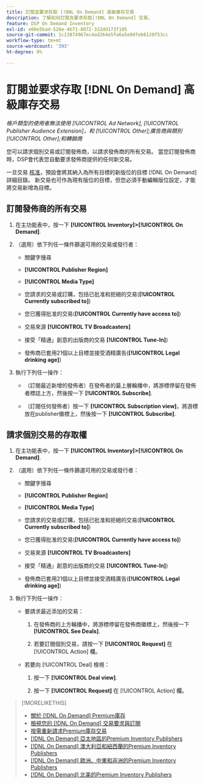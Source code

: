 ```yaml
---
title: 訂閱並要求存取 [!DNL On Demand] 高級庫存交易
description: 了解如何訂閱及要求存取[!DNL On Demand] 交易。
feature: DSP On Demand Inventory
exl-id: e66e5bad-526e-4b71-8072-332dd173f105
source-git-commit: 1c13874967ec4ad264e5fa6a5e0dfeb6120f53cc
workflow-type: tm+mt
source-wordcount: '393'
ht-degree: 0%

---
```


# 訂閱並要求存取 [!DNL On Demand] 高級庫存交易

*帳戶類型的使用者無法使用 [!UICONTROL Ad Network], [!UICONTROL Publisher Audience Extension]，和 [!UICONTROL Other];廣告商與類別 [!UICONTROL Other];和轉銷商*

您可以請求個別交易或訂閱發佈商，以請求發佈商的所有交易。 當您訂閱發佈商時，DSP會代表您自動要求發佈商提供的任何新交易。

一旦交易 [核准](/help/dsp/inventory/on-demand-inventory-view-status.md)，預設會將其納入為所有目標的新版位的目標 [!DNL On Demand] 詳細目錄。 新交易也可作為現有版位的目標，但您必須手動編輯版位設定，才能將交易新增為目標。

## 訂閱發佈商的所有交易

1. 在主功能表中，按一下 **[!UICONTROL Inventory]>[!UICONTROL On Demand]**.

1. （選用）依下列任一條件篩選可用的交易或發行者：

   * 關鍵字搜尋

   * **[!UICONTROL Publisher Region]**

   * **[!UICONTROL Media Type]**

   * 您請求的交易或訂購，包括已批准和拒絕的交易(**[!UICONTROL Currently subscribed to]**)

   * 您已獲得批准的交易(**[!UICONTROL Currently have access to]**)

   * 交易來源 **[!UICONTROL TV Broadcasters]**

   * 接受「精通」創意的出版商的交易
      **[!UICONTROL Tune-In]**)

   * 發佈商已套用21個以上目標並接受酒精廣告(**[!UICONTROL Legal drinking age]**)

1. 執行下列任一操作：

   * （訂閱最近新增的發佈者）在發佈者的最上層輪播中，將游標停留在發佈者標誌上方，然後按一下 **[!UICONTROL Subscribe]**.

   * （訂閱任何發佈者）按一下 **[!UICONTROL Subscription view]**，將游標放在publisher徽標上，然後按一下 **[!UICONTROL Subscribe]**.

## 請求個別交易的存取權

1. 在主功能表中，按一下 **[!UICONTROL Inventory]>[!UICONTROL On Demand]**.

1. （選用）依下列任一條件篩選可用的交易或發行者：

   * 關鍵字搜尋

   * **[!UICONTROL Publisher Region]**

   * **[!UICONTROL Media Type]**

   * 您請求的交易或訂購，包括已批准和拒絕的交易(**[!UICONTROL Currently subscribed to]**)

   * 您已獲得批准的交易(**[!UICONTROL Currently have access to]**)

   * 交易來源 **[!UICONTROL TV Broadcasters]**

   * 接受「精通」創意的出版商的交易
      **[!UICONTROL Tune-In]**)

   * 發佈商已套用21個以上目標並接受酒精廣告(**[!UICONTROL Legal drinking age]**)

1. 執行下列任一操作：

   * 要請求最近添加的交易：

      1. 在發佈商的上方輪播中，將游標停留在發佈商徽標上，然後按一下 **[!UICONTROL See Deals]**.

      1. 若要訂閱個別交易，請按一下 **[!UICONTROL Request]** 在 [!UICONTROL Action] 欄。
   * 若要向 [!UICONTROL Deal] 檢視：

      1. 按一下 **[!UICONTROL Deal view]**.

      1. 按一下 **[!UICONTROL Request]** 在 [!UICONTROL Action] 欄。


>[!MORELIKETHIS]
>
>* [關於 [!DNL On Demand] Premium庫存](on-demand-inventory-about.md)
>* [檢視您的 [!DNL On Demand] 交易要求與訂閱](on-demand-inventory-view-status.md)
>* [按需重新請求Premium庫存交易](on-demand-inventory-rerequest.md)
>* [[!DNL On Demand] 亞太地區的Premium Inventory Publishers](on-demand-inventory-publishers-apac.md)
>* [[!DNL On Demand] 澳大利亞和紐西蘭的Premium Inventory Publishers](on-demand-inventory-publishers-anz.md)
>* [[!DNL On Demand] 歐洲、中東和非洲的Premium Inventory Publishers](on-demand-inventory-publishers-emea.md)
>* [[!DNL On Demand] 北美的Premium Inventory Publishers](on-demand-inventory-publishers-na.md)


